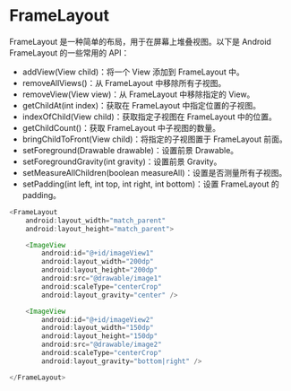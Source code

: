 # FrameLayout

FrameLayout 是一种简单的布局，用于在屏幕上堆叠视图。以下是 Android FrameLayout 的一些常用的 API：

- addView(View child)：将一个 View 添加到 FrameLayout 中。
- removeAllViews()：从 FrameLayout 中移除所有子视图。
- removeView(View view)：从 FrameLayout 中移除指定的 View。
- getChildAt(int index)：获取在 FrameLayout 中指定位置的子视图。
- indexOfChild(View child)：获取指定子视图在 FrameLayout 中的位置。
- getChildCount()：获取 FrameLayout 中子视图的数量。
- bringChildToFront(View child)：将指定的子视图置于 FrameLayout 前面。
- setForeground(Drawable drawable)：设置前景 Drawable。
- setForegroundGravity(int gravity)：设置前景 Gravity。
- setMeasureAllChildren(boolean measureAll)：设置是否测量所有子视图。
- setPadding(int left, int top, int right, int bottom)：设置 FrameLayout 的 padding。

```java
<FrameLayout
    android:layout_width="match_parent"
    android:layout_height="match_parent">

    <ImageView
        android:id="@+id/imageView1"
        android:layout_width="200dp"
        android:layout_height="200dp"
        android:src="@drawable/image1"
        android:scaleType="centerCrop"
        android:layout_gravity="center" />

    <ImageView
        android:id="@+id/imageView2"
        android:layout_width="150dp"
        android:layout_height="150dp"
        android:src="@drawable/image2"
        android:scaleType="centerCrop"
        android:layout_gravity="bottom|right" />

</FrameLayout>

```
